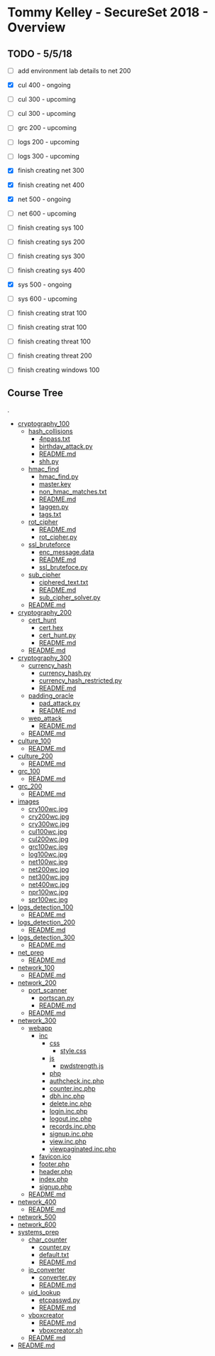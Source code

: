 # Tommy Kelley - SecureSet 2018 - Overview

## TODO - 5/5/18
- [ ] add environment lab details to net 200
- [x] cul 400 - ongoing
- [ ] cul 300 - upcoming
- [ ] cul 300 - upcoming
- [ ] grc 200 - upcoming
- [ ] logs 200 - upcoming
- [ ] logs 300 - upcoming
- [x] finish creating net 300
- [x] finish creating net 400
- [x] net 500 - ongoing
- [ ] net 600 - upcoming
- [ ] finish creating sys 100
- [ ] finish creating sys 200
- [ ] finish creating sys 300
- [ ] finish creating sys 400
- [x] sys 500 - ongoing
- [ ] sys 600 - upcoming
- [ ] finish creating strat 100
- [ ] finish creating strat 100
- [ ] finish creating threat 100
- [ ] finish creating threat 200
- [ ] finish creating windows 100


## Course Tree
.
 * [cryptography_100](./cryptography_100)
   * [hash_collisions](./cryptography_100/hash_collisions)
     * [4npass.txt](./cryptography_100/hash_collisions/4npass.txt)
     * [birthday_attack.py](./cryptography_100/hash_collisions/birthday_attack.py)
     * [README.md](./cryptography_100/hash_collisions/README.md)
     * [shh.py](./cryptography_100/hash_collisions/shh.py)
   * [hmac_find](./cryptography_100/hmac_find)
     * [hmac_find.py](./cryptography_100/hmac_find/hmac_find.py)
     * [master.key](./cryptography_100/hmac_find/master.key)
     * [non_hmac_matches.txt](./cryptography_100/hmac_find/non_hmac_matches.txt)
     * [README.md](./cryptography_100/hmac_find/README.md)
     * [taggen.py](./cryptography_100/hmac_find/taggen.py)
     * [tags.txt](./cryptography_100/hmac_find/tags.txt)
   * [rot_cipher](./cryptography_100/rot_cipher)
     * [README.md](./cryptography_100/rot_cipher/README.md)
     * [rot_cipher.py](./cryptography_100/rot_cipher/rot_cipher.py)
   * [ssl_bruteforce](./cryptography_100/ssl_bruteforce)
     * [enc_message.data](./cryptography_100/ssl_bruteforce/enc_message.data)
     * [README.md](./cryptography_100/ssl_bruteforce/README.md)
     * [ssl_brutefoce.py](./cryptography_100/ssl_bruteforce/ssl_brutefoce.py)
   * [sub_cipher](./cryptography_100/sub_cipher)
     * [ciphered_text.txt](./cryptography_100/sub_cipher/ciphered_text.txt)
     * [README.md](./cryptography_100/sub_cipher/README.md)
     * [sub_cipher_solver.py](./cryptography_100/sub_cipher/sub_cipher_solver.py)
   * [README.md](./cryptography_100/README.md)
 * [cryptography_200](./cryptography_200)
   * [cert_hunt](./cryptography_200/cert_hunt)
     * [cert.hex](./cryptography_200/cert_hunt/cert.hex)
     * [cert_hunt.py](./cryptography_200/cert_hunt/cert_hunt.py)
     * [README.md](./cryptography_200/cert_hunt/README.md)
   * [README.md](./cryptography_200/README.md)
 * [cryptography_300](./cryptography_300)
   * [currency_hash](./cryptography_300/currency_hash)
     * [currency_hash.py](./cryptography_300/currency_hash/currency_hash.py)
     * [currency_hash_restricted.py](./cryptography_300/currency_hash/currency_hash_restricted.py)
     * [README.md](./cryptography_300/currency_hash/README.md)
   * [padding_oracle](./cryptography_300/padding_oracle)
     * [pad_attack.py](./cryptography_300/padding_oracle/pad_attack.py)
     * [README.md](./cryptography_300/padding_oracle/README.md)
   * [wep_attack](./cryptography_300/wep_attack)
     * [README.md](./cryptography_300/wep_attack/README.md)
   * [README.md](./cryptography_300/README.md)
 * [culture_100](./culture_100)
   * [README.md](./culture_100/README.md)
 * [culture_200](./culture_200)
   * [README.md](./culture_200/README.md)
 * [grc_100](./grc_100)
   * [README.md](./grc_100/README.md)
 * [grc_200](./grc_200)
   * [README.md](./grc_200/README.md)
 * [images](./images)
   * [cry100wc.jpg](./images/cry100wc.jpg)
   * [cry200wc.jpg](./images/cry200wc.jpg)
   * [cry300wc.jpg](./images/cry300wc.jpg)
   * [cul100wc.jpg](./images/cul100wc.jpg)
   * [cul200wc.jpg](./images/cul200wc.jpg)
   * [grc100wc.jpg](./images/grc100wc.jpg)
   * [log100wc.jpg](./images/log100wc.jpg)
   * [net100wc.jpg](./images/net100wc.jpg)
   * [net200wc.jpg](./images/net200wc.jpg)
   * [net300wc.jpg](./images/net300wc.jpg)
   * [net400wc.jpg](./images/net400wc.jpg)
   * [npr100wc.jpg](./images/npr100wc.jpg)
   * [spr100wc.jpg](./images/spr100wc.jpg)
 * [logs_detection_100](./logs_detection_100)
   * [README.md](./logs_detection_100/README.md)
 * [logs_detection_200](./logs_detection_200)
   * [README.md](./logs_detection_200/README.md)
 * [logs_detection_300](./logs_detection_300)
   * [README.md](./logs_detection_300/README.md)
 * [net_prep](./net_prep)
   * [README.md](./net_prep/README.md)
 * [network_100](./network_100)
   * [README.md](./network_100/README.md)
 * [network_200](./network_200)
   * [port_scanner](./network_200/port_scanner)
     * [portscan.py](./network_200/port_scanner/portscan.py)
     * [README.md](./network_200/port_scanner/README.md)
   * [README.md](./network_200/README.md)
 * [network_300](./network_300)
   * [webapp](./network_300/webapp)
     * [inc](./network_300/webapp/inc)
       * [css](./network_300/webapp/inc/css)
         * [style.css](./network_300/webapp/inc/css/style.css)
       * [js](./network_300/webapp/inc/js)
         * [pwdstrength.js](./network_300/webapp/inc/js/pwdstrength.js)
       * [php](./network_300/webapp/inc/php)
       * [authcheck.inc.php](./network_300/webapp/inc/php/authcheck.inc.php)
       * [counter.inc.php](./network_300/webapp/inc/php/counter.inc.php)
       * [dbh.inc.php](./network_300/webapp/inc/php/dbh.inc.php)
       * [delete.inc.php](./network_300/webapp/inc/php/delete.inc.php)
       * [login.inc.php](./network_300/webapp/inc/php/login.inc.php)
       * [logout.inc.php](./network_300/webapp/inc/php/logout.inc.php)
       * [records.inc.php](./network_300/webapp/inc/php/records.inc.php)
       * [signup.inc.php](./network_300/webapp/inc/php/signup.inc.php)
       * [view.inc.php](./network_300/webapp/inc/php/view.inc.php)
       * [viewpaginated.inc.php](./network_300/webapp/inc/php/viewpaginated.inc.php)
     * [favicon.ico](./network_300/webapp/favicon.ico)
     * [footer.php](./network_300/webapp/footer.php)
     * [header.php](./network_300/webapp/header.php)
     * [index.php](./network_300/webapp/index.php)
     * [signup.php](./network_300/webapp/signup.php)
   * [README.md](./network_300/README.md)
 * [network_400](./network_400)
   * [README.md](./network_400/README.md)
 * [network_500](./network_500)
 * [network_600](./network_600)
 * [systems_prep](./systems_prep)
   * [char_counter](./systems_prep/char_counter)
     * [counter.py](./systems_prep/char_counter/counter.py)
     * [default.txt](./systems_prep/char_counter/default.txt)
     * [README.md](./systems_prep/char_counter/README.md)
   * [ip_converter](./systems_prep/ip_converter)
     * [converter.py](./systems_prep/ip_converter/converter.py)
     * [README.md](./systems_prep/ip_converter/README.md)
   * [uid_lookup](./systems_prep/uid_lookup)
     * [etcpasswd.py](./systems_prep/uid_lookup/etcpasswd.py)
     * [README.md](./systems_prep/uid_lookup/README.md)
   * [vboxcreator](./systems_prep/vboxcreator)
     * [README.md](./systems_prep/vboxcreator/README.md)
     * [vboxcreator.sh](./systems_prep/vboxcreator/vboxcreator.sh)
   * [README.md](./systems_prep/README.md)
 * [README.md](./README.md)